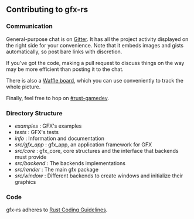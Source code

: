 <!--
    Copyright 2014 The Gfx-rs Developers.

    Licensed under the Apache License, Version 2.0 (the "License");
    you may not use this file except in compliance with the License.
    You may obtain a copy of the License at

        http://www.apache.org/licenses/LICENSE-2.0

    Unless required by applicable law or agreed to in writing, software
    distributed under the License is distributed on an "AS IS" BASIS,
    WITHOUT WARRANTIES OR CONDITIONS OF ANY KIND, either express or implied.
    See the License for the specific language governing permissions and
    limitations under the License.
-->

## Contributing to gfx-rs

### Communication

General-purpose chat is on [Gitter](https://gitter.im/gfx-rs/gfx-rs). It has all the project activity displayed on the right side for your convenience. Note that it embeds images and gists automatically, so post bare links with discretion.

If you've got the code, making a pull request to discuss things on the way may be more efficient than posting it to the chat.

There is also a [Waffle board](https://waffle.io/gfx-rs/gfx-rs), which you can use conveniently to track the whole picture.

Finally, feel free to hop on [#rust-gamedev](http://chat.mibbit.com/?server=irc.mozilla.org&channel=%23rust-gamedev).

### Directory Structure 

* _examples_ : GFX's examples
* _tests_ : GFX's tests
* _info_ : Information and documentation
* _src/gfx_app_ : gfx_app, an application framework for GFX
* _src/core_ : gfx_core, core structures and the interface that backends must provide
* _src/backend_ : The backends implementations
* _src/render_ : The main gfx package
* _src/window_ : Different backends to create windows and initialize their graphics

### Code

gfx-rs adheres to [Rust Coding Guidelines](http://aturon.github.io/).
